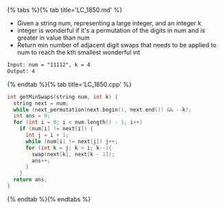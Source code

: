 {% tabs %}{% tab title='LC_1850.md' %}

* Given a string num, representing a large integer, and an integer k
* integer is wonderful if it's a permutation of the digits in num and is greater in value than num
* Return min number of adjacent digit swaps that needs to be applied to num to reach the kth smallest wonderful int

```txt
Input: num = "11112", k = 4
Output: 4
```

{% endtab %}{% tab title='LC_1850.cpp' %}

```cpp
int getMinSwaps(string num, int k) {
  string next = num;
  while (next_permutation(next.begin(), next.end()) && --k);
  int ans = 0;
  for (int i = 0; i < num.length() - 1; i++)
    if (num[i] != next[i]) {
      int j = i + 1;
      while (num[i] != next[j]) j++;
      for (int k = j; k > i; k--){
        swap(next[k], next[k - 1]);
        ans++;
      }
    }
  return ans;
}
```

{% endtab %}{% endtabs %}

